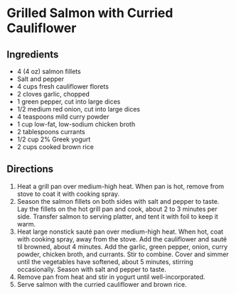 # Grilled Salmon with Curried Cauliflower

## Ingredients

- 4 (4 oz) salmon fillets
- Salt and pepper
- 4 cups fresh cauliflower florets
- 2 cloves garlic, chopped
- 1 green pepper, cut into large dices
- 1/2 medium red onion, cut into large dices
- 4 teaspoons mild curry powder
- 1 cup low-fat, low-sodium chicken broth
- 2 tablespoons currants
- 1/2 cup 2% Greek yogurt
- 2 cups cooked brown rice

## Directions

1. Heat a grill pan over medium-high heat. When pan is hot, remove from stove to coat it with cooking spray.
2. Season the salmon fillets on both sides with salt and pepper to taste. Lay the fillets on the hot grill pan and cook, about 2 to 3 minutes per side. Transfer salmon to serving platter, and tent it with foil to keep it warm.
3. Heat large nonstick sauté pan over medium-high heat. When hot, coat with cooking spray, away from the stove. Add the cauliflower and sauté til browned, about 4 minutes. Add the garlic, green pepper, onion, curry powder, chicken broth, and currants. Stir to combine. Cover and simmer until the vegetables have softened, about 5 minutes, stirring occasionally. Season with salt and pepper to taste.
4. Remove pan from heat and stir in yogurt until well-incorporated. 
5. Serve salmon with the curried cauliflower and brown rice.
